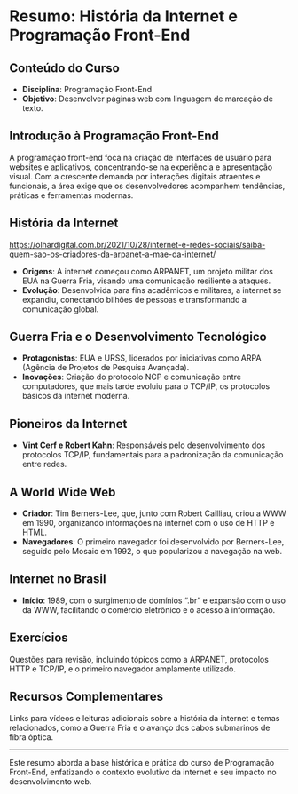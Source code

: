 # Resumo: História da Internet e Programação Front-End

## Conteúdo do Curso
- **Disciplina**: Programação Front-End
- **Objetivo**: Desenvolver páginas web com linguagem de marcação de texto.

## Introdução à Programação Front-End
A programação front-end foca na criação de interfaces de usuário para websites e aplicativos, concentrando-se na experiência e apresentação visual. Com a crescente demanda por interações digitais atraentes e funcionais, a área exige que os desenvolvedores acompanhem tendências, práticas e ferramentas modernas.

## História da Internet
https://olhardigital.com.br/2021/10/28/internet-e-redes-sociais/saiba-quem-sao-os-criadores-da-arpanet-a-mae-da-internet/
- **Origens**: A internet começou como ARPANET, um projeto militar dos EUA na Guerra Fria, visando uma comunicação resiliente a ataques.
- **Evolução**: Desenvolvida para fins acadêmicos e militares, a internet se expandiu, conectando bilhões de pessoas e transformando a comunicação global.

## Guerra Fria e o Desenvolvimento Tecnológico
- **Protagonistas**: EUA e URSS, liderados por iniciativas como ARPA (Agência de Projetos de Pesquisa Avançada).
- **Inovações**: Criação do protocolo NCP e comunicação entre computadores, que mais tarde evoluiu para o TCP/IP, os protocolos básicos da internet moderna.

## Pioneiros da Internet
- **Vint Cerf e Robert Kahn**: Responsáveis pelo desenvolvimento dos protocolos TCP/IP, fundamentais para a padronização da comunicação entre redes.

## A World Wide Web
- **Criador**: Tim Berners-Lee, que, junto com Robert Cailliau, criou a WWW em 1990, organizando informações na internet com o uso de HTTP e HTML.
- **Navegadores**: O primeiro navegador foi desenvolvido por Berners-Lee, seguido pelo Mosaic em 1992, o que popularizou a navegação na web.

## Internet no Brasil
- **Início**: 1989, com o surgimento de domínios “.br” e expansão com o uso da WWW, facilitando o comércio eletrônico e o acesso à informação.

## Exercícios
Questões para revisão, incluindo tópicos como a ARPANET, protocolos HTTP e TCP/IP, e o primeiro navegador amplamente utilizado.

## Recursos Complementares
Links para vídeos e leituras adicionais sobre a história da internet e temas relacionados, como a Guerra Fria e o avanço dos cabos submarinos de fibra óptica.

---

Este resumo aborda a base histórica e prática do curso de Programação Front-End, enfatizando o contexto evolutivo da internet e seu impacto no desenvolvimento web.